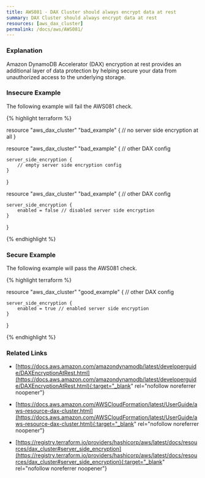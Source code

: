 ```yaml
---
title: AWS081 - DAX Cluster should always encrypt data at rest
summary: DAX Cluster should always encrypt data at rest 
resources: [aws_dax_cluster] 
permalink: /docs/aws/AWS081/
---
```

### Explanation


Amazon DynamoDB Accelerator (DAX) encryption at rest provides an additional layer of data protection by helping secure your data from unauthorized access to the underlying storage.



### Insecure Example

The following example will fail the AWS081 check.

{% highlight terraform %}

resource "aws_dax_cluster" "bad_example" {
	// no server side encryption at all
}

resource "aws_dax_cluster" "bad_example" {
	// other DAX config

	server_side_encryption {
		// empty server side encryption config
	}
}

resource "aws_dax_cluster" "bad_example" {
	// other DAX config

	server_side_encryption {
		enabled = false // disabled server side encryption
	}
}

{% endhighlight %}



### Secure Example

The following example will pass the AWS081 check.

{% highlight terraform %}

resource "aws_dax_cluster" "good_example" {
	// other DAX config

	server_side_encryption {
		enabled = true // enabled server side encryption
	}
}

{% endhighlight %}



### Related Links


- [https://docs.aws.amazon.com/amazondynamodb/latest/developerguide/DAXEncryptionAtRest.html](https://docs.aws.amazon.com/amazondynamodb/latest/developerguide/DAXEncryptionAtRest.html){:target="_blank" rel="nofollow noreferrer noopener"}

- [https://docs.aws.amazon.com/AWSCloudFormation/latest/UserGuide/aws-resource-dax-cluster.html](https://docs.aws.amazon.com/AWSCloudFormation/latest/UserGuide/aws-resource-dax-cluster.html){:target="_blank" rel="nofollow noreferrer noopener"}

- [https://registry.terraform.io/providers/hashicorp/aws/latest/docs/resources/dax_cluster#server_side_encryption](https://registry.terraform.io/providers/hashicorp/aws/latest/docs/resources/dax_cluster#server_side_encryption){:target="_blank" rel="nofollow noreferrer noopener"}


